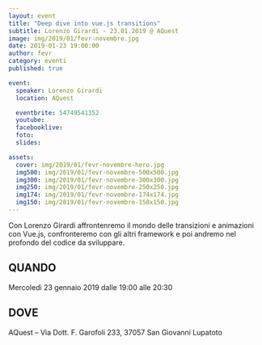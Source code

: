 ```yaml
---
layout: event
title: "Deep dive into vue.js transitions"
subtitle: Lorenzo Girardi - 23.01.2019 @ AQuest
image: img/2019/01/fevr-novembre.jpg
date: 2019-01-23 19:00:00
author: fevr
category: eventi
published: true

event:
  speaker: Lorenzo Girardi
  location: AQuest

  eventbrite: 54749541352
  youtube:
  facebooklive: 
  foto: 
  slides: 

assets:
  cover: img/2019/01/fevr-novembre-hero.jpg
  img500: img/2019/01/fevr-novembre-500x500.jpg
  img300: img/2019/01/fevr-novembre-300x300.jpg
  img250: img/2019/01/fevr-novembre-250x250.jpg
  img174: img/2019/01/fevr-novembre-174x174.jpg
  img150: img/2019/01/fevr-novembre-150x150.jpg
---
```


Con Lorenzo Girardi affrontenremo il mondo delle transizioni e animazioni con Vue.js, confronteremo con gli altri framework e poi andremo nel profondo del codice da sviluppare.

## QUANDO

Mercoledì 23 gennaio 2019 dalle 19:00 alle 20:30

## DOVE

AQuest – Via Dott. F. Garofoli 233, 37057 San Giovanni Lupatoto
